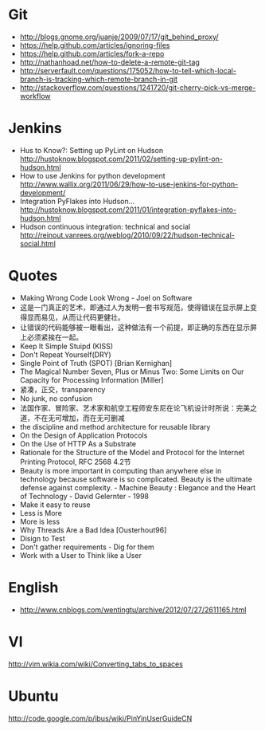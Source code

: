 Git
====
* http://blogs.gnome.org/juanje/2009/07/17/git_behind_proxy/
* https://help.github.com/articles/ignoring-files
* https://help.github.com/articles/fork-a-repo
* http://nathanhoad.net/how-to-delete-a-remote-git-tag
* http://serverfault.com/questions/175052/how-to-tell-which-local-branch-is-tracking-which-remote-branch-in-git
* http://stackoverflow.com/questions/1241720/git-cherry-pick-vs-merge-workflow

Jenkins
===
* Hus to Know?: Setting up PyLint on Hudson http://hustoknow.blogspot.com/2011/02/setting-up-pylint-on-hudson.html 
* How to use Jenkins for python development http://www.wallix.org/2011/06/29/how-to-use-jenkins-for-python-development/
* Integration PyFlakes into Hudson... http://hustoknow.blogspot.com/2011/01/integration-pyflakes-into-hudson.html
* Hudson continuous integration: technical and social http://reinout.vanrees.org/weblog/2010/09/22/hudson-technical-social.html

Quotes
====
 * Making Wrong Code Look Wrong - Joel on Software
 * 这是一门真正的艺术，即通过人为发明一套书写规范，使得错误在显示屏上变得显而易见，从而让代码更健壮。
 * 让错误的代码能够被一眼看出，这种做法有一个前提，即正确的东西在显示屏上必须紧挨在一起。
 * Keep It Simple Stuipd (KISS)
 * Don't Repeat Yourself(DRY)
 * Single Point of Truth (SPOT) [Brian Kernighan]
 * The Magical Number Seven, Plus or Minus Two: Some Limits on Our Capacity for Processing Information [Miller]
 * 紧凑，正交，transparency
 * No junk, no confusion
 * 法国作家、冒险家、艺术家和航空工程师安东尼在论飞机设计时所说：完美之道，不在无可增加，而在无可删减
 * the discipline and method architecture for reusable library
 * On the Design of Application Protocols
 * On the Use of HTTP As a Substrate
 * Rationale for the Structure of the Model and Protocol for the Internet Printing Protocol, RFC 2568 4.2节
 * Beauty is more important in computing than anywhere else in technology because software is so complicated. Beauty is the ultimate defense against complexity. - Machine Beauty : Elegance and the Heart of Technology - David Gelernter - 1998
 * Make it easy to reuse
 * Less is More
 * More is less
 * Why Threads Are a Bad Idea [Ousterhout96]
 * Disign to Test
 * Don't gather requirements - Dig for them
 * Work with a User to Think like a User 

English
====
* http://www.cnblogs.com/wentingtu/archive/2012/07/27/2611165.html


VI
====
http://vim.wikia.com/wiki/Converting_tabs_to_spaces


Ubuntu
====
http://code.google.com/p/ibus/wiki/PinYinUserGuideCN 
